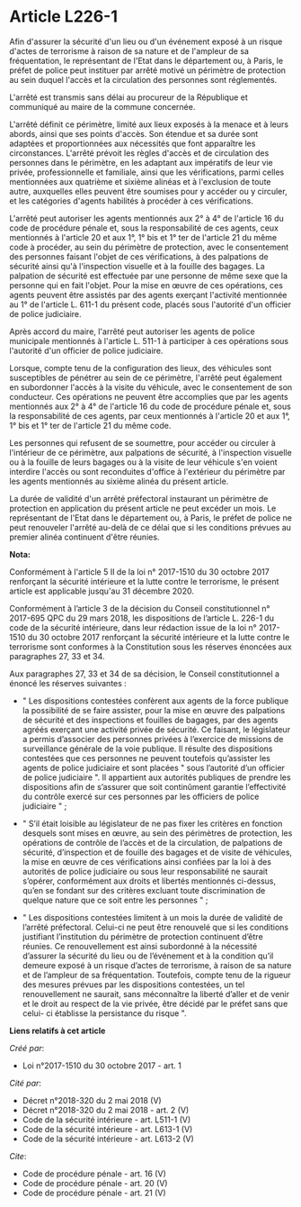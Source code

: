# Article L226-1

Afin d'assurer la sécurité d'un lieu ou d'un événement exposé à un risque d'actes de terrorisme à raison de sa nature et de
l'ampleur de sa fréquentation, le représentant de l'Etat dans le département ou, à Paris, le préfet de police peut instituer
par arrêté motivé un périmètre de protection au sein duquel l'accès et la circulation des personnes sont réglementés. 

L'arrêté est transmis sans délai au procureur de la République et communiqué au maire de la commune concernée. 

L'arrêté définit ce périmètre, limité aux lieux exposés à la menace et à leurs abords, ainsi que ses points d'accès. Son
étendue et sa durée sont adaptées et proportionnées aux nécessités que font apparaître les circonstances. L'arrêté prévoit
les règles d'accès et de circulation des personnes dans le périmètre, en les adaptant aux impératifs de leur vie privée,
professionnelle et familiale, ainsi que les vérifications, parmi celles mentionnées aux quatrième et sixième alinéas et à
l'exclusion de toute autre, auxquelles elles peuvent être soumises pour y accéder ou y circuler, et les catégories d'agents
habilités à procéder à ces vérifications. 

L'arrêté peut autoriser les agents mentionnés aux 2° à 4° de l'article 16 du code de procédure pénale et, sous la
responsabilité de ces agents, ceux mentionnés à l'article 20 et aux 1°, 1° bis et 1° ter de l'article 21 du même code à
procéder, au sein du périmètre de protection, avec le consentement des personnes faisant l'objet de ces vérifications, à des
palpations de sécurité ainsi qu'à l'inspection visuelle et à la fouille des bagages. La palpation de sécurité est effectuée
par une personne de même sexe que la personne qui en fait l'objet. Pour la mise en œuvre de ces opérations, ces agents
peuvent être assistés par des agents exerçant l'activité mentionnée au 1° de l'article L. 611-1 du présent code, placés sous
l'autorité d'un officier de police judiciaire. 

Après accord du maire, l'arrêté peut autoriser les agents de police municipale mentionnés à l'article L. 511-1 à participer à
ces opérations sous l'autorité d'un officier de police judiciaire. 

Lorsque, compte tenu de la configuration des lieux, des véhicules sont susceptibles de pénétrer au sein de ce périmètre,
l'arrêté peut également en subordonner l'accès à la visite du véhicule, avec le consentement de son conducteur. Ces
opérations ne peuvent être accomplies que par les agents mentionnés aux 2° à 4° de l'article 16 du code de procédure pénale
et, sous la responsabilité de ces agents, par ceux mentionnés à l'article 20 et aux 1°, 1° bis et 1° ter de l'article 21 du
même code. 

Les personnes qui refusent de se soumettre, pour accéder ou circuler à l'intérieur de ce périmètre, aux palpations de
sécurité, à l'inspection visuelle ou à la fouille de leurs bagages ou à la visite de leur véhicule s'en voient interdire
l'accès ou sont reconduites d'office à l'extérieur du périmètre par les agents mentionnés au sixième alinéa du présent
article. 

La durée de validité d'un arrêté préfectoral instaurant un périmètre de protection en application du présent article ne peut
excéder un mois. Le représentant de l'Etat dans le département ou, à Paris, le préfet de police ne peut renouveler l'arrêté
au-delà de ce délai que si les conditions prévues au premier alinéa continuent d'être réunies.

**Nota:**

Conformément à l'article 5 II de la loi n° 2017-1510 du 30 octobre 2017 renforçant la sécurité intérieure et la lutte contre
le terrorisme, le présent article est applicable jusqu'au 31 décembre 2020.

Conformément à l’article 3 de la décision du Conseil constitutionnel n° 2017-695 QPC du 29 mars 2018, les dispositions de
l’article L. 226-1 du code de la sécurité intérieure, dans leur rédaction issue de la loi n° 2017-1510 du 30 octobre 2017
renforçant la sécurité intérieure et la lutte contre le terrorisme sont conformes à la Constitution sous les réserves
énoncées aux paragraphes 27, 33 et 34.

Aux paragraphes 27, 33 et 34 de sa décision, le Conseil constitutionnel a énoncé les réserves suivantes :

- " Les dispositions contestées confèrent aux agents de la force publique la possibilité de se faire assister, pour la mise
en œuvre des palpations de sécurité et des inspections et fouilles de bagages, par des agents agréés exerçant une activité
privée de sécurité. Ce faisant, le législateur a permis d’associer des personnes privées à l’exercice de missions de
surveillance générale de la voie publique. Il résulte des dispositions contestées que ces personnes ne peuvent toutefois
qu’assister les agents de police judiciaire et sont placées " sous l’autorité d’un officier de police judiciaire ". Il
appartient aux autorités publiques de prendre les dispositions afin de s’assurer que soit continûment garantie l’effectivité
du contrôle exercé sur ces personnes par les officiers de police judiciaire " ;

- " S’il était loisible au législateur de ne pas fixer les critères en fonction desquels sont mises en œuvre, au sein des
périmètres de protection, les opérations de contrôle de l’accès et de la circulation, de palpations de sécurité, d’inspection
et de fouille des bagages et de visite de véhicules, la mise en œuvre de ces vérifications ainsi confiées par la loi à des
autorités de police judiciaire ou sous leur responsabilité ne saurait s’opérer, conformément aux droits et libertés
mentionnés ci-dessus, qu’en se fondant sur des critères excluant toute discrimination de quelque nature que ce soit entre les
personnes " ;

- " Les dispositions contestées limitent à un mois la durée de validité de l’arrêté préfectoral. Celui-ci ne peut être
renouvelé que si les conditions justifiant l’institution du périmètre de protection continuent d’être réunies. Ce
renouvellement est ainsi subordonné à la nécessité d’assurer la sécurité du lieu ou de l’événement et à la condition qu’il
demeure exposé à un risque d’actes de terrorisme, à raison de sa nature et de l’ampleur de sa fréquentation. Toutefois,
compte tenu de la rigueur des mesures prévues par les dispositions contestées, un tel renouvellement ne saurait, sans
méconnaître la liberté d’aller et de venir et le droit au respect de la vie privée, être décidé par le préfet sans que celui-
ci établisse la persistance du risque ".

**Liens relatifs à cet article**

_Créé par_:

  - Loi n°2017-1510 du 30 octobre 2017 - art. 1

_Cité par_:

  - Décret n°2018-320 du 2 mai 2018 (V)
  - Décret n°2018-320 du 2 mai 2018 - art. 2 (V)
  - Code de la sécurité intérieure - art. L511-1 (V)
  - Code de la sécurité intérieure - art. L613-1 (V)
  - Code de la sécurité intérieure - art. L613-2 (V)

_Cite_:

  - Code de procédure pénale - art. 16 (V)
  - Code de procédure pénale - art. 20 (V)
  - Code de procédure pénale - art. 21 (V)
